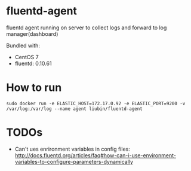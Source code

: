 # fluentd-agent

fluentd agent running on server to collect logs and forward to log manager(dashboard)

Bundled with:
- CentOS 7
- fluentd: 0.10.61

# How to run

```
sudo docker run -e ELASTIC_HOST=172.17.0.92 -e ELASTIC_PORT=9200 -v /var/log:/var/log --name agent liubin/fluentd-agent
```


# TODOs

- Can't ues enrironment variables in config files: http://docs.fluentd.org/articles/faq#how-can-i-use-environment-variables-to-configure-parameters-dynamically

